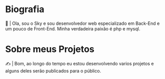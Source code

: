 # Biografia

👋 | Ola, sou o Sky e sou desenvolvedor web especializado em Back-End e um pouco de Front-End. Minha verdadeira paixão é php e mysql.

# Sobre meus Projetos

✍ | Bom, ao longo do tempo eu estou desenvolvendo varios projetos e alguns deles serão publicados para o público.



